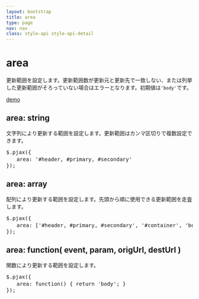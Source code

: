 ```yaml
---
layout: bootstrap
title: area
type: page
nav: nav
class: style-api style-api-detail
---
```


# area
更新範囲を設定します。更新範囲数が更新元と更新先で一致しない、または列挙した更新範囲がそろっていない場合はエラーとなります。初期値は`'body'`です。

<a href="demo/area/" target="_blank" class="btn btn-primary" role="button">demo</a>

## area: string
文字列により更新する範囲を設定します。更新範囲はカンマ区切りで複数設定できます。

<pre class="sh brush: js;">
$.pjax({
　　area: '#header, #primary, #secondary'
});
</pre>

## area: array
配列により更新する範囲を設定します。先頭から順に使用できる更新範囲を走査します。

<pre class="sh brush: js;">
$.pjax({
　　area: ['#header, #primary, #secondary', '#container', 'body']
});
</pre>

## area: function( event, param, origUrl, destUrl )
関数により更新する範囲を設定します。

<pre class="sh brush: js;">
$.pjax({
　　area: function() { return 'body'; }
});
</pre>
